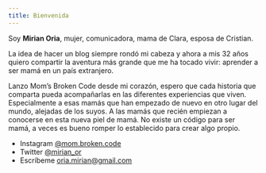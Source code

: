 ```yaml
---
title: Bienvenida
---
```


Soy **Mirian Oria**, mujer, comunicadora, mama de Clara, esposa de Cristian.

La idea de hacer un blog siempre rondó mi cabeza y ahora a mis 32 años quiero compartir la aventura más grande que me ha tocado vivir: aprender a ser mamá en un país extranjero.

Lanzo Mom’s Broken Code desde mi corazón, espero que cada historia que comparta pueda acompañarlas en las diferentes experiencias que viven. Especialmente a esas mamás que han empezado de nuevo en otro lugar del mundo, alejadas de los suyos. A las mamás que recién empiezan a conocerse en esta nueva piel de mamá. No existe un código para ser mamá, a veces es bueno romper lo establecido para crear algo propio.


* Instagram [@mom.broken.code](https://www.instagram.com/mom.broken.code/)
* Twitter [@mirian_or](https://twitter.com/mirian_or)
* Escríbeme [oria.mirian@gmail.com](mailto:oria.mirian@gmail.com)
